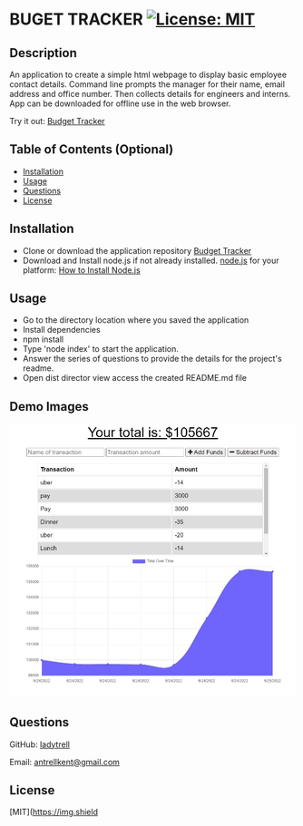 # BUGET TRACKER  [![License: MIT](https://img.shields.io/badge/License-MIT-yellow.svg)](https://opensource.org/licenses/MIT)
  
  ## Description

  An application to create a simple html webpage to display basic employee contact details.  Command line prompts the manager for their name, email address and office number.  Then collects details for engineers and interns.  App can be downloaded for offline use in the web browser.

 Try it out: [Budget Tracker](https://blooming-beach-45492.herokuapp.com/)

  ## Table of Contents (Optional)

 - [Installation](#installation)
 - [Usage](#usage)
 - [Questions](#questions)
 - [License](#license)

  ## Installation

 - Clone or download the application repository 
[Budget Tracker](https://github.com/ladytrell/bixbite-budget)
 - Download and Install node.js if not already installed.  [node.js](https://nodejs.org/en/) for your platform:  [How to Install Node.js](https://nodejs.dev/learn/how-to-install-nodejs)

  ## Usage

 - Go to the directory location where you saved the application 
 - Install dependencies
 - npm install
 - Type 'node index' to start the application. 
 - Answer the series of questions to provide the details for the project's readme.
 - Open dist director view access the created README.md file

  ## Demo Images
  ![](./assets/images/demo-image.jpg/)

  ## Questions

  GitHub: [ladytrell](https://github.com/ladytrell)

  Email: [antrellkent@gmail.com](mailto:antrellkent@gmail.com)

   
  ## License

  [MIT](https://img.shield